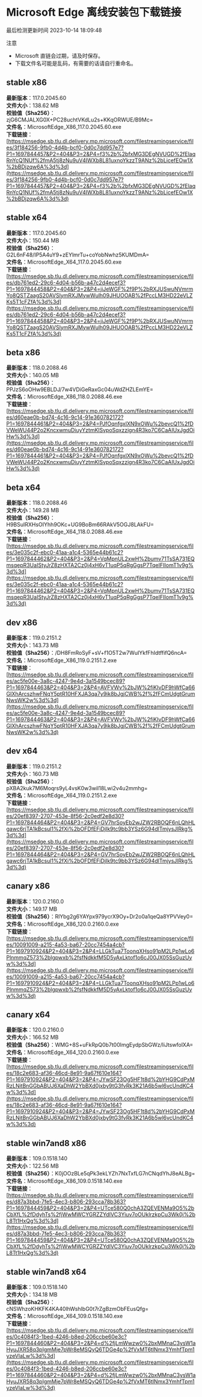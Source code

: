 # Microsoft Edge 离线安装包下载链接
最后检测更新时间
2023-10-14 18:09:48

注意
* Microsoft 直链会过期，请及时保存。
* 下载文件名可能是乱码，有需要的话请自行重命名。

## stable x86
**最新版本**：117.0.2045.60  
**文件大小**：138.62 MB  
**校验值（Sha256）**：zjG6CMJALXG0X+PC28uchtVKdLu2s+KKqORWUE/B9Mc=  
**文件名**：MicrosoftEdge_X86_117.0.2045.60.exe  
**下载链接**：[https://msedge.sb.tlu.dl.delivery.mp.microsoft.com/filestreamingservice/files/3f184256-9fb0-4d4b-bcf0-0d0c7dd957e7?P1=1697844457&P2=404&P3=2&P4=f3%2b%2bfxMG3DEgNVUGD%2fElaqRnYcQ1NUf%2fmA5tj8zNu9uV4IWXb8L81uxnoYkzzT9ANz%2bLicefEOw1X%2bBDjzqw6A%3d%3d](https://msedge.sb.tlu.dl.delivery.mp.microsoft.com/filestreamingservice/files/3f184256-9fb0-4d4b-bcf0-0d0c7dd957e7?P1=1697844457&P2=404&P3=2&P4=f3%2b%2bfxMG3DEgNVUGD%2fElaqRnYcQ1NUf%2fmA5tj8zNu9uV4IWXb8L81uxnoYkzzT9ANz%2bLicefEOw1X%2bBDjzqw6A%3d%3d)  

## stable x64
**最新版本**：117.0.2045.60  
**文件大小**：150.44 MB  
**校验值（Sha256）**：G2L6nF48/IP5A4uY9+zEYlmrTu+coYobNwhz5KUMDmA=  
**文件名**：MicrosoftEdge_X64_117.0.2045.60.exe  
**下载链接**：[https://msedge.sb.tlu.dl.delivery.mp.microsoft.com/filestreamingservice/files/db761ed2-29c6-4d04-b56b-a47c2d4ecef3?P1=1697844458&P2=404&P3=2&P4=jiJeWGF%2f9P%2bRXJUSwuNVmrmYo8QSTZaagS20AVSlymRXJMywWulh09JHUOOAB%2fPccLM3HD22eVLZKs5T1cFZfA%3d%3d](https://msedge.sb.tlu.dl.delivery.mp.microsoft.com/filestreamingservice/files/db761ed2-29c6-4d04-b56b-a47c2d4ecef3?P1=1697844458&P2=404&P3=2&P4=jiJeWGF%2f9P%2bRXJUSwuNVmrmYo8QSTZaagS20AVSlymRXJMywWulh09JHUOOAB%2fPccLM3HD22eVLZKs5T1cFZfA%3d%3d)  

## beta x86
**最新版本**：118.0.2088.46  
**文件大小**：140.05 MB  
**校验值（Sha256）**：PPJzS6oOHw9EBLDJ/7w4VDiGeRaxGc04uWdZHZLEmYE=  
**文件名**：MicrosoftEdge_X86_118.0.2088.46.exe  
**下载链接**：[https://msedge.sb.tlu.dl.delivery.mp.microsoft.com/filestreamingservice/files/d60eae0b-bd74-4c16-9c14-91e360782172?P1=1697844461&P2=404&P3=2&P4=PJfOqnfgxlXN9xOWu%2bevcQ1%2fDVWeWU44P2o2KncxwmuDiuyYztmKlSvpoSqxzzign4R3ko7C6CaAIUxJgdOiHw%3d%3d](https://msedge.sb.tlu.dl.delivery.mp.microsoft.com/filestreamingservice/files/d60eae0b-bd74-4c16-9c14-91e360782172?P1=1697844461&P2=404&P3=2&P4=PJfOqnfgxlXN9xOWu%2bevcQ1%2fDVWeWU44P2o2KncxwmuDiuyYztmKlSvpoSqxzzign4R3ko7C6CaAIUxJgdOiHw%3d%3d)  

## beta x64
**最新版本**：118.0.2088.46  
**文件大小**：149.28 MB  
**校验值（Sha256）**：H9BSuIRXHsOIYhh9OKc+UG9BoBm66RAkV5OGJ8LAkFU=  
**文件名**：MicrosoftEdge_X64_118.0.2088.46.exe  
**下载链接**：[https://msedge.sb.tlu.dl.delivery.mp.microsoft.com/filestreamingservice/files/3e035c2f-ebc0-41aa-a1c4-5365e44b61c2?P1=1697844462&P2=404&P3=2&P4=VqMpnUL2xwH%2bumv71TsSA731EQmsqepR3UaIStyJrZ8zHXTA2Cz0j4xH6vT1uqP5qRgGgsP7TqeIFIIomT1v9g%3d%3d](https://msedge.sb.tlu.dl.delivery.mp.microsoft.com/filestreamingservice/files/3e035c2f-ebc0-41aa-a1c4-5365e44b61c2?P1=1697844462&P2=404&P3=2&P4=VqMpnUL2xwH%2bumv71TsSA731EQmsqepR3UaIStyJrZ8zHXTA2Cz0j4xH6vT1uqP5qRgGgsP7TqeIFIIomT1v9g%3d%3d)  

## dev x86
**最新版本**：119.0.2151.2  
**文件大小**：143.73 MB  
**校验值（Sha256）**：/DH8FmRoSyF+sV+f1O5T2w7WuIYkfFhIdtffifQ6ncA=  
**文件名**：MicrosoftEdge_X86_119.0.2151.2.exe  
**下载链接**：[https://msedge.sb.tlu.dl.delivery.mp.microsoft.com/filestreamingservice/files/ac5fe00e-3a8c-4247-9e4d-3a1549bcec89?P1=1697844463&P2=404&P3=2&P4=AVFVWv%2bJW%2fiKIvDF9hWfCa66GIXhArcszhwFNqY5ptR10HFXJA3qa7y9ik8bJgjCWB%2f%2fFCmUdgtGrumNwsWK2w%3d%3d](https://msedge.sb.tlu.dl.delivery.mp.microsoft.com/filestreamingservice/files/ac5fe00e-3a8c-4247-9e4d-3a1549bcec89?P1=1697844463&P2=404&P3=2&P4=AVFVWv%2bJW%2fiKIvDF9hWfCa66GIXhArcszhwFNqY5ptR10HFXJA3qa7y9ik8bJgjCWB%2f%2fFCmUdgtGrumNwsWK2w%3d%3d)  

## dev x64
**最新版本**：119.0.2151.2  
**文件大小**：160.73 MB  
**校验值（Sha256）**：pXBA2kuk7M6Moqrs9yL4vsK0w3wiI18Lwi2v4u2mmhg=  
**文件名**：MicrosoftEdge_X64_119.0.2151.2.exe  
**下载链接**：[https://msedge.sb.tlu.dl.delivery.mp.microsoft.com/filestreamingservice/files/20ef8397-2707-453e-8f56-2c0edf2e8d30?P1=1697844464&P2=404&P3=2&P4=GV7hrSoyEb2wJZW2RBOQF6nLQhHLgawc6rjTA1kBcsul1%2fXi%2bOFDfEFiDjIk9tc9bb3YSz6G94dlTmjysJlRkg%3d%3d](https://msedge.sb.tlu.dl.delivery.mp.microsoft.com/filestreamingservice/files/20ef8397-2707-453e-8f56-2c0edf2e8d30?P1=1697844464&P2=404&P3=2&P4=GV7hrSoyEb2wJZW2RBOQF6nLQhHLgawc6rjTA1kBcsul1%2fXi%2bOFDfEFiDjIk9tc9bb3YSz6G94dlTmjysJlRkg%3d%3d)  

## canary x86
**最新版本**：120.0.2160.0  
**文件大小**：149.17 MB  
**校验值（Sha256）**：RlYbg2g6YAYpx979ycrX9Oy+Dr2o0a1qeQa8YPVVey0=  
**文件名**：MicrosoftEdge_X86_120.0.2160.0.exe  
**下载链接**：[https://msedge.sb.tlu.dl.delivery.mp.microsoft.com/filestreamingservice/files/10091009-a215-4a53-ba67-20cc7454a4cb?P1=1697910924&P2=404&P3=2&P4=LLGkTua7ToonqXHso91pM2LPp1wLo6PlnmmqZ573%2blgpwxb%2fsfNdkkfM5D5yAxLktof1o6cJ00JX05SsGuzUyw%3d%3d](https://msedge.sb.tlu.dl.delivery.mp.microsoft.com/filestreamingservice/files/10091009-a215-4a53-ba67-20cc7454a4cb?P1=1697910924&P2=404&P3=2&P4=LLGkTua7ToonqXHso91pM2LPp1wLo6PlnmmqZ573%2blgpwxb%2fsfNdkkfM5D5yAxLktof1o6cJ00JX05SsGuzUyw%3d%3d)  

## canary x64
**最新版本**：120.0.2160.0  
**文件大小**：166.52 MB  
**校验值（Sha256）**：WMG+8S+uFkRpQ0b7t00lmgEydpSbGWz/liJtswfolXA=  
**文件名**：MicrosoftEdge_X64_120.0.2160.0.exe  
**下载链接**：[https://msedge.sb.tlu.dl.delivery.mp.microsoft.com/filestreamingservice/files/18c2e683-af36-46cd-8e91-9a67f610e164?P1=1697910924&P2=404&P3=2&P4=JYwSF23Og5HF1t8d%2bYHG9CdPxMRzLNitBnGGbABUJ6XaDhW2YbBXd0jxby9tG3fvRk3K21A6b5wl6vcUndKC4w%3d%3d](https://msedge.sb.tlu.dl.delivery.mp.microsoft.com/filestreamingservice/files/18c2e683-af36-46cd-8e91-9a67f610e164?P1=1697910924&P2=404&P3=2&P4=JYwSF23Og5HF1t8d%2bYHG9CdPxMRzLNitBnGGbABUJ6XaDhW2YbBXd0jxby9tG3fvRk3K21A6b5wl6vcUndKC4w%3d%3d)  

## stable win7and8 x86
**最新版本**：109.0.1518.140  
**文件大小**：122.56 MB  
**校验值（Sha256）**：K0jOOzBLe5qPk3ekLYZh7NxTxfLG7nCNqdYhJ8eALBg=  
**文件名**：MicrosoftEdge_X86_109.0.1518.140.exe  
**下载链接**：[https://msedge.sb.tlu.dl.delivery.mp.microsoft.com/filestreamingservice/files/d87a3bbd-7fe5-4ec3-b806-293cca78b363?P1=1697844459&P2=404&P3=2&P4=UTce580Q0chA3ZQEVENMa9O5%2bCbXfL%2fDdyhTs%2fjWwMWCYGRZZYdIVC3Yiuv7oOUklrzkpCu3Wk0j%2bL8Tt1HxQg%3d%3d](https://msedge.sb.tlu.dl.delivery.mp.microsoft.com/filestreamingservice/files/d87a3bbd-7fe5-4ec3-b806-293cca78b363?P1=1697844459&P2=404&P3=2&P4=UTce580Q0chA3ZQEVENMa9O5%2bCbXfL%2fDdyhTs%2fjWwMWCYGRZZYdIVC3Yiuv7oOUklrzkpCu3Wk0j%2bL8Tt1HxQg%3d%3d)  

## stable win7and8 x64
**最新版本**：109.0.1518.140  
**文件大小**：134.18 MB  
**校验值（Sha256）**：cNSWhzoKHKFK4KA40lhWshIbG0t7rZgBzmObFEusQfg=  
**文件名**：MicrosoftEdge_X64_109.0.1518.140.exe  
**下载链接**：[https://msedge.sb.tlu.dl.delivery.mp.microsoft.com/filestreamingservice/files/0c4084f3-1bed-4246-b8ed-206ccbe60e3c?P1=1697844460&P2=404&P3=2&P4=d%2fjLmWwzw0%2bxMMnaC3ysW1aHyuJXR58q3pIgmMje7pWr8eMSQyQ6TDGe4p%2fVxMT6tlNmx3YmhfTpm1yzeVlaLw%3d%3d](https://msedge.sb.tlu.dl.delivery.mp.microsoft.com/filestreamingservice/files/0c4084f3-1bed-4246-b8ed-206ccbe60e3c?P1=1697844460&P2=404&P3=2&P4=d%2fjLmWwzw0%2bxMMnaC3ysW1aHyuJXR58q3pIgmMje7pWr8eMSQyQ6TDGe4p%2fVxMT6tlNmx3YmhfTpm1yzeVlaLw%3d%3d)  

